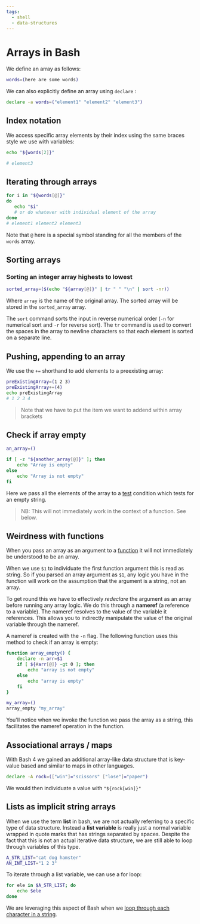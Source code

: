```yaml
---
tags:
  - shell
  - data-structures
---
```


# Arrays in Bash

We define an array as follows:

```bash
words=(here are some words)
```

We can also explicitly define an array using `declare` :

```bash
declare -a words=("element1" "element2" "element3")
```

## Index notation

We access specific array elements by their index using the same braces style we
use with variables:

```bash
echo "${words[2]}"

# element3
```

## Iterating through arrays

```bash
for i in "${words[@]}"
do
   echo "$i"
   # or do whatever with individual element of the array
done
# element1 element2 element3
```

Note that `@` here is a special symbol standing for all the members of the
`words` array.

## Sorting arrays

### Sorting an integer array highests to lowest

```bash
sorted_array=($(echo "${array[@]}" | tr " " "\n" | sort -nr))
```

Where `array` is the name of the original array. The sorted array will be stored
in the `sorted_array` array.

The `sort` command sorts the input in reverse numerical order (`-n` for
numerical sort and `-r` for reverse sort). The `tr` command is used to convert
the spaces in the array to newline characters so that each element is sorted on
a separate line.

## Pushing, appending to an array

We use the `+=` shorthand to add elements to a preexisting array:

```bash
preExistingArray=(1 2 3)
preExistingArray+=(4)
echo preExistingArray
# 1 2 3 4

```

> Note that we have to put the item we want to addend within array brackets

## Check if array empty

```sh
an_array=()

if [ -z "${another_array[@]}" ]; then
    echo "Array is empty"
else
    echo "Array is not empty"
fi
```

Here we pass all the elements of the array to a
[test](Test_values_in_Bash.md) condition which
tests for an empty string.

> NB: This will not immediately work in the context of a function. See below.

## Weirdness with functions

When you pass an array as an argument to a
[function](Functions_in_Bash.md) it will not
immediately be understood to be an array.

When we use `$1` to individuate the first function argument this is read as
string. So if you parsed an array argument as `$1`, any logic you have in the
function will work on the assumption that the argument is a string, not an
array.

To get round this we have to effectively _redeclare_ the argument as an array
before running any array logic. We do this through a **nameref** (a reference to
a variable). The nameref resolves to the value of the variable it references.
This allows you to indirectly manipulate the value of the original variable
through the nameref.

A nameref is created with the `-n` flag. The following function uses this method
to check if an array is empty:

```sh
function array_empty() {
    declare -n arr=$1
    if [ ${#arr[@]} -gt 0 ]; then
        echo "array is not empty"
    else
        echo "array is empty"
    fi
}

my_array=()
array_empty "my_array"
```

You'll notice when we invoke the function we pass the array as a string, this
facilitates the nameref operation in the function.

## Associational arrays / maps

With Bash 4 we gained an additional array-like data structure that is key-value
based and similar to maps in other languages.

```bash
declare -A rock=(["win"]="scissors" ["lose"]="paper")
```

We would then individuate a value with `"${rock[win]}"`

## Lists as implicit string arrays

When we use the term **list** in bash, we are not actually referring to a
specific type of data structure. Instead a **list variable** is really just a
normal variable wrapped in quote marks that has strings separated by spaces.
Despite the fact that this is not an actual iterative data structure, we are
still able to loop through variables of this type.

```bash
A_STR_LIST="cat dog hamster"
AN_INT_LIST="1 2 3"
```

To iterate through a list variable, we can use a for loop:

```bash
for ele in $A_STR_LIST; do
    echo $ele
done
```

We are leveraging this aspect of Bash when we
[loop through each character in a string](Strings_in_Bash.md#loop-through-each-character-in-a-string).

